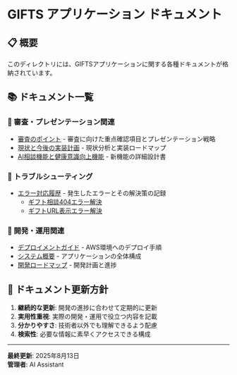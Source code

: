 # GIFTS アプリケーション ドキュメント

## 📋 概要

このディレクトリには、GIFTSアプリケーションに関する各種ドキュメントが格納されています。

## 📚 ドキュメント一覧

### 🎯 審査・プレゼンテーション関連
- [審査のポイント](./review-criteria.md) - 審査に向けた重点確認項目とプレゼンテーション戦略
- [現状と今後の実装計画](./current-status-and-roadmap.md) - 現状分析と実装ロードマップ
- [AI相談機能と健康意識向上機能](./ai-chat-and-health-awareness-features.md) - 新機能の詳細設計書

### 🔧 トラブルシューティング
- [エラー対応履歴](./troubleshooting/README.md) - 発生したエラーとその解決策の記録
  - [ギフト相談404エラー解決](./troubleshooting/gift-consultation-404-error-resolution.md)
  - [ギフトURL表示エラー解決](./troubleshooting/gift-url-display-error-resolution.md)

### 🚀 開発・運用関連
- [デプロイメントガイド](../DEPLOYMENT_GUIDE.md) - AWS環境へのデプロイ手順
- [システム概要](../SYSTEM_OVERVIEW.md) - アプリケーションの全体構成
- [開発ロードマップ](../DEVELOPMENT_ROADMAP.md) - 開発計画と進捗

## 📝 ドキュメント更新方針

1. **継続的な更新**: 開発の進捗に合わせて定期的に更新
2. **実用性重視**: 実際の開発・運用で役立つ内容を記載
3. **分かりやすさ**: 技術者以外でも理解できるよう配慮
4. **検索性**: 必要な情報に素早くアクセスできる構成

---

**最終更新**: 2025年8月13日  
**管理者**: AI Assistant 
